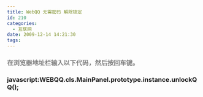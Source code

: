 ```yaml
---
title: WebQQ 无需密码 解除锁定
id: 210
categories:
  - 互联网
date: 2009-12-14 14:21:30
tags:
---
```


### <span style="color: #808080;">在浏览器地址栏输入以下代码，然后按回车键。</span>

### javascript:WEBQQ.cls.MainPanel.prototype.instance.unlockQQ();